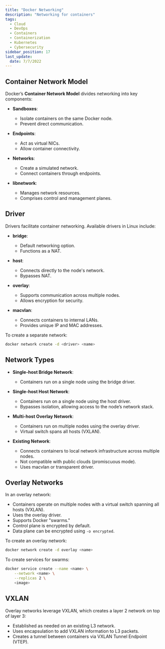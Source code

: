 ```yaml
---
title: "Docker Networking"
description: "Networking for containers"
tags:
  - Cloud
  - DevOps
  - Containers
  - Containerization
  - Kubernetes
  - Cybersecurity
sidebar_position: 17
last_update:
  date: 7/7/2022
---
```


## Container Network Model

Docker’s **Container Network Model** divides networking into key components:

- **Sandboxes**: 
  - Isolate containers on the same Docker node.
  - Prevent direct communication.

- **Endpoints**: 
  - Act as virtual NICs.
  - Allow container connectivity.

- **Networks**: 
  - Create a simulated network.
  - Connect containers through endpoints.

- **libnetwork**: 
  - Manages network resources.
  - Comprises control and management planes.

## Driver

Drivers facilitate container networking. Available drivers in Linux include:

- **bridge**: 
  - Default networking option.
  - Functions as a NAT.

- **host**: 
  - Connects directly to the node's network.
  - Bypasses NAT.

- **overlay**: 
  - Supports communication across multiple nodes.
  - Allows encryption for security.

- **macvlan**: 
  - Connects containers to internal LANs.
  - Provides unique IP and MAC addresses.

To create a separate network:

```bash
docker network create -d <driver> <name>
```

## Network Types

- **Single-host Bridge Network**:
  - Containers run on a single node using the bridge driver.

- **Single-host Host Network**:
  - Containers run on a single node using the host driver.
  - Bypasses isolation, allowing access to the node’s network stack.

- **Multi-host Overlay Network**:
  - Containers run on multiple nodes using the overlay driver.
  - Virtual switch spans all hosts (VXLAN).

- **Existing Network**:
  - Connects containers to local network infrastructure across multiple nodes.
  - Not compatible with public clouds (promiscuous mode).
  - Uses macvlan or transparent driver.

## Overlay Networks

In an overlay network:

- Containers operate on multiple nodes with a virtual switch spanning all hosts (VXLAN).
- Uses the overlay driver.
- Supports Docker "swarms."
- Control plane is encrypted by default.
- Data plane can be encrypted using `-o encrypted`.

To create an overlay network:

```bash
docker network create -d overlay <name>
```

To create services for swarms:

```bash
docker service create --name <name> \
    --network <name> \
    --replicas 2 \
    <image>
```

## VXLAN 

Overlay networks leverage VXLAN, which creates a layer 2 network on top of layer 3:

- Established as needed on an existing L3 network.
- Uses encapsulation to add VXLAN information to L3 packets.
- Creates a tunnel between containers via VXLAN Tunnel Endpoint (VTEP).